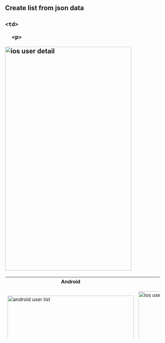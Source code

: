 
<h2>Create list from json data<h2>

<table style="height:200px">
  <col>
  <col valign="bottom">
  <tr>
    <th>Android</th>
    <th>IOS</th>
  </tr>
  <tr>
    <td><p>
  <img src="https://raw.githubusercontent.com/kanulp/FlutterProjects/master/flutter_json/SCREENSHOTS/Screenshot_1546451534.png" width="411" height="731"  title="android user list">
</p>
    </td>
    <td>
      <p>
  <img src="https://raw.githubusercontent.com/kanulp/FlutterProjects/master/flutter_json/SCREENSHOTS/Simulator Screen Shot - iPhone XR - 2019-01-03 at 00.36.02.png" width="411" height="731"  title="ios user list">
</p>
    
    
    </td>
    
  </tr>
  <tr>
    <td>
        <p><img src="https://raw.githubusercontent.com/kanulp/FlutterProjects/master/flutter_json/SCREENSHOTS/Screenshot_1546459719.png" width="411" height="731"  alt="android user detail">
</p>
    </td>
    
    <td>
      
      <p>
  <img src="https://raw.githubusercontent.com/kanulp/FlutterProjects/master/flutter_json/SCREENSHOTS/Simulator Screen Shot - iPhone XR - 2019-01-03 at 01.03.03.png" width="411" height="731"  title="ios user detail">
</p>
    </td>
  </tr>
</table>

  


